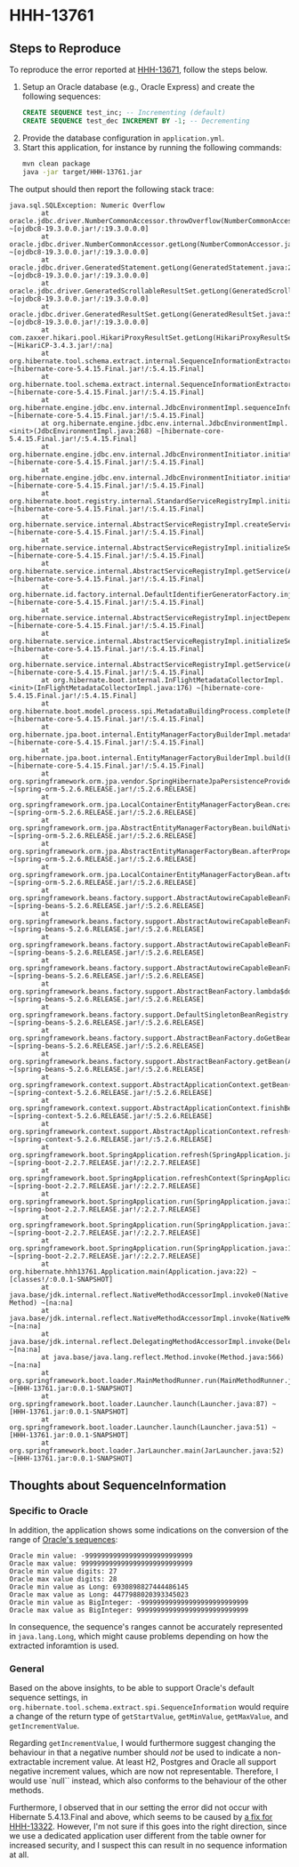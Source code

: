 # HHH-13761

## Steps to Reproduce

To reproduce the error reported at [HHH-13671](https://hibernate.atlassian.net/browse/HHH-13671), follow the steps below.

 1. Setup an Oracle database (e.g., Oracle Express) and create the following sequences:
    ```sql
    CREATE SEQUENCE test_inc; -- Incrementing (default)
    CREATE SEQUENCE test_dec INCREMENT BY -1; -- Decrementing
    ```
 2. Provide the database configuration in `application.yml`.
 3. Start this application, for instance by running the following commands:
    ```bash
    mvn clean package
    java -jar target/HHH-13761.jar
    ```
    
The output should then report the following stack trace:

```
java.sql.SQLException: Numeric Overflow
        at oracle.jdbc.driver.NumberCommonAccessor.throwOverflow(NumberCommonAccessor.java:4139) ~[ojdbc8-19.3.0.0.jar!/:19.3.0.0.0]
        at oracle.jdbc.driver.NumberCommonAccessor.getLong(NumberCommonAccessor.java:636) ~[ojdbc8-19.3.0.0.jar!/:19.3.0.0.0]
        at oracle.jdbc.driver.GeneratedStatement.getLong(GeneratedStatement.java:208) ~[ojdbc8-19.3.0.0.jar!/:19.3.0.0.0]
        at oracle.jdbc.driver.GeneratedScrollableResultSet.getLong(GeneratedScrollableResultSet.java:261) ~[ojdbc8-19.3.0.0.jar!/:19.3.0.0.0]
        at oracle.jdbc.driver.GeneratedResultSet.getLong(GeneratedResultSet.java:560) ~[ojdbc8-19.3.0.0.jar!/:19.3.0.0.0]
        at com.zaxxer.hikari.pool.HikariProxyResultSet.getLong(HikariProxyResultSet.java) ~[HikariCP-3.4.3.jar!/:na]
        at org.hibernate.tool.schema.extract.internal.SequenceInformationExtractorLegacyImpl.resultSetMinValue(SequenceInformationExtractorLegacyImpl.java:134) ~[hibernate-core-5.4.15.Final.jar!/:5.4.15.Final]
        at org.hibernate.tool.schema.extract.internal.SequenceInformationExtractorLegacyImpl.extractMetadata(SequenceInformationExtractorLegacyImpl.java:60) ~[hibernate-core-5.4.15.Final.jar!/:5.4.15.Final]
        at org.hibernate.engine.jdbc.env.internal.JdbcEnvironmentImpl.sequenceInformationList(JdbcEnvironmentImpl.java:403) ~[hibernate-core-5.4.15.Final.jar!/:5.4.15.Final]
        at org.hibernate.engine.jdbc.env.internal.JdbcEnvironmentImpl.<init>(JdbcEnvironmentImpl.java:268) ~[hibernate-core-5.4.15.Final.jar!/:5.4.15.Final]
        at org.hibernate.engine.jdbc.env.internal.JdbcEnvironmentInitiator.initiateService(JdbcEnvironmentInitiator.java:114) ~[hibernate-core-5.4.15.Final.jar!/:5.4.15.Final]
        at org.hibernate.engine.jdbc.env.internal.JdbcEnvironmentInitiator.initiateService(JdbcEnvironmentInitiator.java:35) ~[hibernate-core-5.4.15.Final.jar!/:5.4.15.Final]
        at org.hibernate.boot.registry.internal.StandardServiceRegistryImpl.initiateService(StandardServiceRegistryImpl.java:101) ~[hibernate-core-5.4.15.Final.jar!/:5.4.15.Final]
        at org.hibernate.service.internal.AbstractServiceRegistryImpl.createService(AbstractServiceRegistryImpl.java:263) ~[hibernate-core-5.4.15.Final.jar!/:5.4.15.Final]
        at org.hibernate.service.internal.AbstractServiceRegistryImpl.initializeService(AbstractServiceRegistryImpl.java:237) ~[hibernate-core-5.4.15.Final.jar!/:5.4.15.Final]
        at org.hibernate.service.internal.AbstractServiceRegistryImpl.getService(AbstractServiceRegistryImpl.java:214) ~[hibernate-core-5.4.15.Final.jar!/:5.4.15.Final]
        at org.hibernate.id.factory.internal.DefaultIdentifierGeneratorFactory.injectServices(DefaultIdentifierGeneratorFactory.java:152) ~[hibernate-core-5.4.15.Final.jar!/:5.4.15.Final]
        at org.hibernate.service.internal.AbstractServiceRegistryImpl.injectDependencies(AbstractServiceRegistryImpl.java:286) ~[hibernate-core-5.4.15.Final.jar!/:5.4.15.Final]
        at org.hibernate.service.internal.AbstractServiceRegistryImpl.initializeService(AbstractServiceRegistryImpl.java:243) ~[hibernate-core-5.4.15.Final.jar!/:5.4.15.Final]
        at org.hibernate.service.internal.AbstractServiceRegistryImpl.getService(AbstractServiceRegistryImpl.java:214) ~[hibernate-core-5.4.15.Final.jar!/:5.4.15.Final]
        at org.hibernate.boot.internal.InFlightMetadataCollectorImpl.<init>(InFlightMetadataCollectorImpl.java:176) ~[hibernate-core-5.4.15.Final.jar!/:5.4.15.Final]
        at org.hibernate.boot.model.process.spi.MetadataBuildingProcess.complete(MetadataBuildingProcess.java:118) ~[hibernate-core-5.4.15.Final.jar!/:5.4.15.Final]
        at org.hibernate.jpa.boot.internal.EntityManagerFactoryBuilderImpl.metadata(EntityManagerFactoryBuilderImpl.java:1214) ~[hibernate-core-5.4.15.Final.jar!/:5.4.15.Final]
        at org.hibernate.jpa.boot.internal.EntityManagerFactoryBuilderImpl.build(EntityManagerFactoryBuilderImpl.java:1245) ~[hibernate-core-5.4.15.Final.jar!/:5.4.15.Final]
        at org.springframework.orm.jpa.vendor.SpringHibernateJpaPersistenceProvider.createContainerEntityManagerFactory(SpringHibernateJpaPersistenceProvider.java:58) ~[spring-orm-5.2.6.RELEASE.jar!/:5.2.6.RELEASE]
        at org.springframework.orm.jpa.LocalContainerEntityManagerFactoryBean.createNativeEntityManagerFactory(LocalContainerEntityManagerFactoryBean.java:365) ~[spring-orm-5.2.6.RELEASE.jar!/:5.2.6.RELEASE]
        at org.springframework.orm.jpa.AbstractEntityManagerFactoryBean.buildNativeEntityManagerFactory(AbstractEntityManagerFactoryBean.java:391) ~[spring-orm-5.2.6.RELEASE.jar!/:5.2.6.RELEASE]
        at org.springframework.orm.jpa.AbstractEntityManagerFactoryBean.afterPropertiesSet(AbstractEntityManagerFactoryBean.java:378) ~[spring-orm-5.2.6.RELEASE.jar!/:5.2.6.RELEASE]
        at org.springframework.orm.jpa.LocalContainerEntityManagerFactoryBean.afterPropertiesSet(LocalContainerEntityManagerFactoryBean.java:341) ~[spring-orm-5.2.6.RELEASE.jar!/:5.2.6.RELEASE]
        at org.springframework.beans.factory.support.AbstractAutowireCapableBeanFactory.invokeInitMethods(AbstractAutowireCapableBeanFactory.java:1855) ~[spring-beans-5.2.6.RELEASE.jar!/:5.2.6.RELEASE]
        at org.springframework.beans.factory.support.AbstractAutowireCapableBeanFactory.initializeBean(AbstractAutowireCapableBeanFactory.java:1792) ~[spring-beans-5.2.6.RELEASE.jar!/:5.2.6.RELEASE]
        at org.springframework.beans.factory.support.AbstractAutowireCapableBeanFactory.doCreateBean(AbstractAutowireCapableBeanFactory.java:595) ~[spring-beans-5.2.6.RELEASE.jar!/:5.2.6.RELEASE]
        at org.springframework.beans.factory.support.AbstractAutowireCapableBeanFactory.createBean(AbstractAutowireCapableBeanFactory.java:517) ~[spring-beans-5.2.6.RELEASE.jar!/:5.2.6.RELEASE]
        at org.springframework.beans.factory.support.AbstractBeanFactory.lambda$doGetBean$0(AbstractBeanFactory.java:323) ~[spring-beans-5.2.6.RELEASE.jar!/:5.2.6.RELEASE]
        at org.springframework.beans.factory.support.DefaultSingletonBeanRegistry.getSingleton(DefaultSingletonBeanRegistry.java:226) ~[spring-beans-5.2.6.RELEASE.jar!/:5.2.6.RELEASE]
        at org.springframework.beans.factory.support.AbstractBeanFactory.doGetBean(AbstractBeanFactory.java:321) ~[spring-beans-5.2.6.RELEASE.jar!/:5.2.6.RELEASE]
        at org.springframework.beans.factory.support.AbstractBeanFactory.getBean(AbstractBeanFactory.java:202) ~[spring-beans-5.2.6.RELEASE.jar!/:5.2.6.RELEASE]
        at org.springframework.context.support.AbstractApplicationContext.getBean(AbstractApplicationContext.java:1108) ~[spring-context-5.2.6.RELEASE.jar!/:5.2.6.RELEASE]
        at org.springframework.context.support.AbstractApplicationContext.finishBeanFactoryInitialization(AbstractApplicationContext.java:868) ~[spring-context-5.2.6.RELEASE.jar!/:5.2.6.RELEASE]
        at org.springframework.context.support.AbstractApplicationContext.refresh(AbstractApplicationContext.java:550) ~[spring-context-5.2.6.RELEASE.jar!/:5.2.6.RELEASE]
        at org.springframework.boot.SpringApplication.refresh(SpringApplication.java:747) ~[spring-boot-2.2.7.RELEASE.jar!/:2.2.7.RELEASE]
        at org.springframework.boot.SpringApplication.refreshContext(SpringApplication.java:397) ~[spring-boot-2.2.7.RELEASE.jar!/:2.2.7.RELEASE]
        at org.springframework.boot.SpringApplication.run(SpringApplication.java:315) ~[spring-boot-2.2.7.RELEASE.jar!/:2.2.7.RELEASE]
        at org.springframework.boot.SpringApplication.run(SpringApplication.java:1226) ~[spring-boot-2.2.7.RELEASE.jar!/:2.2.7.RELEASE]
        at org.springframework.boot.SpringApplication.run(SpringApplication.java:1215) ~[spring-boot-2.2.7.RELEASE.jar!/:2.2.7.RELEASE]
        at org.hibernate.hhh13761.Application.main(Application.java:22) ~[classes!/:0.0.1-SNAPSHOT]
        at java.base/jdk.internal.reflect.NativeMethodAccessorImpl.invoke0(Native Method) ~[na:na]
        at java.base/jdk.internal.reflect.NativeMethodAccessorImpl.invoke(NativeMethodAccessorImpl.java:62) ~[na:na]
        at java.base/jdk.internal.reflect.DelegatingMethodAccessorImpl.invoke(DelegatingMethodAccessorImpl.java:43) ~[na:na]
        at java.base/java.lang.reflect.Method.invoke(Method.java:566) ~[na:na]
        at org.springframework.boot.loader.MainMethodRunner.run(MainMethodRunner.java:48) ~[HHH-13761.jar:0.0.1-SNAPSHOT]
        at org.springframework.boot.loader.Launcher.launch(Launcher.java:87) ~[HHH-13761.jar:0.0.1-SNAPSHOT]
        at org.springframework.boot.loader.Launcher.launch(Launcher.java:51) ~[HHH-13761.jar:0.0.1-SNAPSHOT]
        at org.springframework.boot.loader.JarLauncher.main(JarLauncher.java:52) ~[HHH-13761.jar:0.0.1-SNAPSHOT]
```

## Thoughts about SequenceInformation

### Specific to Oracle
 
In addition, the application shows some indications on the conversion of the range of 
[Oracle's sequences](https://docs.oracle.com/en/database/oracle/oracle-database/18/sqlrf/CREATE-SEQUENCE.html):

```
Oracle min value: -999999999999999999999999999
Oracle max value: 9999999999999999999999999999
Oracle min value digits: 27
Oracle max value digits: 28
Oracle min value as Long: 6930898827444486145
Oracle max value as Long: 4477988020393345023
Oracle min value as BigInteger: -999999999999999999999999999
Oracle max value as BigInteger: 9999999999999999999999999999
```

In consequence, the sequence's ranges cannot be accurately represented in `java.lang.Long`,
which might cause problems depending on how the extracted inforamtion is used.

### General

Based on the above insights, to be able to support Oracle's default sequence settings,
in `org.hibernate.tool.schema.extract.spi.SequenceInformation` would require a change of the return type of
`getStartValue`, `getMinValue`, `getMaxValue`, and `getIncrementValue`.

Regarding `getIncrementValue`, I would furthermore suggest changing the behaviour 
in that a negative number should *not* be used to indicate a non-extractable increment value.
At least H2, Postgres and Oracle all support negative increment values, which are now not representable.
Therefore, I would use `null`` instead, which also conforms to the behaviour of the other methods.

Furthermore, I observed that in our setting the error did not occur with Hibernate 5.4.13.Final and above,
which seems to be caused by [a fix for HHH-13322](https://github.com/hibernate/hibernate-orm/pull/3270).
However, I'm not sure if this goes into the right direction,
since we use a dedicated application user different from the table owner for increased security, 
and I suspect this can result in no sequence information at all.

